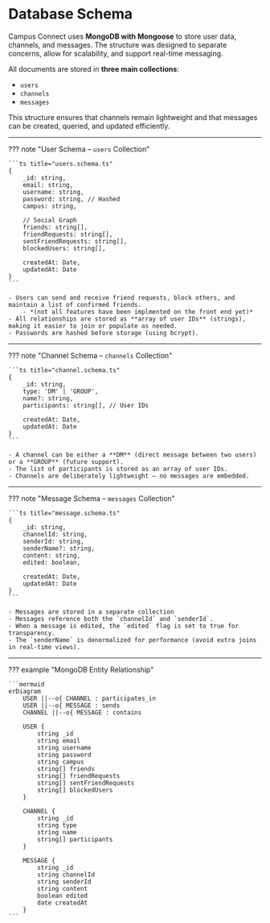 # Database Schema

Campus Connect uses **MongoDB with Mongoose** to store user data, channels, and messages. The structure was designed to separate concerns, allow for scalability, and support real-time messaging.

All documents are stored in **three main collections**:

- `users`
- `channels`
- `messages`

This structure ensures that channels remain lightweight and that messages can be created, queried, and updated efficiently.

---

??? note "User Schema – `users` Collection"

    ```ts title="users.schema.ts"
    {
        _id: string,
        email: string,
        username: string,
        password: string, // Hashed
        campus: string,

        // Social Graph
        friends: string[],
        friendRequests: string[],
        sentFriendRequests: string[],
        blockedUsers: string[],

        createdAt: Date,
        updatedAt: Date
    }
    ```

    - Users can send and receive friend requests, block others, and maintain a list of confirmed friends.
        - *(not all features have been implmented on the front end yet)*
    - All relationships are stored as **array of user IDs** (strings), making it easier to join or populate as needed.
    - Passwords are hashed before storage (using bcrypt).

---

??? note "Channel Schema – `channels` Collection"

    ```ts title="channel.schema.ts"
    {
        _id: string,
        type: 'DM' | 'GROUP',
        name?: string,
        participants: string[], // User IDs

        createdAt: Date,
        updatedAt: Date
    }
    ```

    - A channel can be either a **DM** (direct message between two users) or a **GROUP** (future support).
    - The list of participants is stored as an array of user IDs.
    - Channels are deliberately lightweight – no messages are embedded.

---

??? note "Message Schema – `messages` Collection"

    ```ts title="message.schema.ts"
    {
        _id: string,
        channelId: string,
        senderId: string,
        senderName?: string,
        content: string,
        edited: boolean,

        createdAt: Date,
        updatedAt: Date
    }
    ```

    - Messages are stored in a separate collection 
    - Messages reference both the `channelId` and `senderId`.
    - When a message is edited, the `edited` flag is set to true for transparency.
    - The `senderName` is denormalized for performance (avoid extra joins in real-time views).

---

??? example "MongoDB Entity Relationship"

    ```mermaid
    erDiagram
        USER ||--o{ CHANNEL : participates_in
        USER ||--o{ MESSAGE : sends
        CHANNEL ||--o{ MESSAGE : contains

        USER {
            string _id
            string email
            string username
            string password
            string campus
            string[] friends
            string[] friendRequests
            string[] sentFriendRequests
            string[] blockedUsers
        }

        CHANNEL {
            string _id
            string type
            string name
            string[] participants
        }

        MESSAGE {
            string _id
            string channelId
            string senderId
            string content
            boolean edited
            date createdAt
        }
    ```
